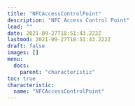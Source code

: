 ```yaml
---
title: "NFCAccessControlPoint"
description: "NFC Access Control Point"
lead: ""
date: 2021-09-27T18:51:43.222Z
lastmod: 2021-09-27T18:51:43.222Z
draft: false
images: []
menu:
  docs:
    parent: "characteristic"
toc: true
characteristic:
  name: "NFCAccessControlPoint"
---
```

